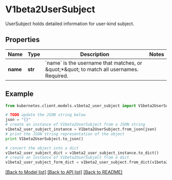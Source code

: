 # V1beta2UserSubject

UserSubject holds detailed information for user-kind subject.

## Properties
Name | Type | Description | Notes
------------ | ------------- | ------------- | -------------
**name** | **str** | &#x60;name&#x60; is the username that matches, or \&quot;*\&quot; to match all usernames. Required. | 

## Example

```python
from kubernetes.client.models.v1beta2_user_subject import V1beta2UserSubject

# TODO update the JSON string below
json = "{}"
# create an instance of V1beta2UserSubject from a JSON string
v1beta2_user_subject_instance = V1beta2UserSubject.from_json(json)
# print the JSON string representation of the object
print V1beta2UserSubject.to_json()

# convert the object into a dict
v1beta2_user_subject_dict = v1beta2_user_subject_instance.to_dict()
# create an instance of V1beta2UserSubject from a dict
v1beta2_user_subject_form_dict = v1beta2_user_subject.from_dict(v1beta2_user_subject_dict)
```
[[Back to Model list]](../README.md#documentation-for-models) [[Back to API list]](../README.md#documentation-for-api-endpoints) [[Back to README]](../README.md)


